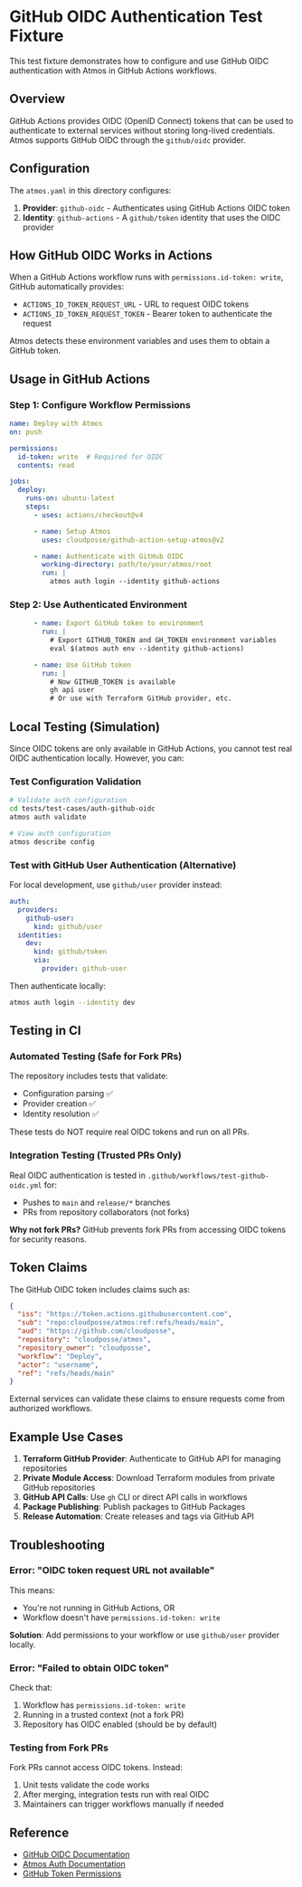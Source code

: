 # GitHub OIDC Authentication Test Fixture

This test fixture demonstrates how to configure and use GitHub OIDC authentication with Atmos in GitHub Actions workflows.

## Overview

GitHub Actions provides OIDC (OpenID Connect) tokens that can be used to authenticate to external services without storing long-lived credentials. Atmos supports GitHub OIDC through the `github/oidc` provider.

## Configuration

The `atmos.yaml` in this directory configures:

1. **Provider**: `github-oidc` - Authenticates using GitHub Actions OIDC token
2. **Identity**: `github-actions` - A `github/token` identity that uses the OIDC provider

## How GitHub OIDC Works in Actions

When a GitHub Actions workflow runs with `permissions.id-token: write`, GitHub automatically provides:

- `ACTIONS_ID_TOKEN_REQUEST_URL` - URL to request OIDC tokens
- `ACTIONS_ID_TOKEN_REQUEST_TOKEN` - Bearer token to authenticate the request

Atmos detects these environment variables and uses them to obtain a GitHub token.

## Usage in GitHub Actions

### Step 1: Configure Workflow Permissions

```yaml
name: Deploy with Atmos
on: push

permissions:
  id-token: write  # Required for OIDC
  contents: read

jobs:
  deploy:
    runs-on: ubuntu-latest
    steps:
      - uses: actions/checkout@v4

      - name: Setup Atmos
        uses: cloudposse/github-action-setup-atmos@v2

      - name: Authenticate with GitHub OIDC
        working-directory: path/to/your/atmos/root
        run: |
          atmos auth login --identity github-actions
```

### Step 2: Use Authenticated Environment

```yaml
      - name: Export GitHub token to environment
        run: |
          # Export GITHUB_TOKEN and GH_TOKEN environment variables
          eval $(atmos auth env --identity github-actions)

      - name: Use GitHub token
        run: |
          # Now GITHUB_TOKEN is available
          gh api user
          # Or use with Terraform GitHub provider, etc.
```

## Local Testing (Simulation)

Since OIDC tokens are only available in GitHub Actions, you cannot test real OIDC authentication locally. However, you can:

### Test Configuration Validation

```bash
# Validate auth configuration
cd tests/test-cases/auth-github-oidc
atmos auth validate

# View auth configuration
atmos describe config
```

### Test with GitHub User Authentication (Alternative)

For local development, use `github/user` provider instead:

```yaml
auth:
  providers:
    github-user:
      kind: github/user
  identities:
    dev:
      kind: github/token
      via:
        provider: github-user
```

Then authenticate locally:
```bash
atmos auth login --identity dev
```

## Testing in CI

### Automated Testing (Safe for Fork PRs)

The repository includes tests that validate:
- Configuration parsing ✅
- Provider creation ✅
- Identity resolution ✅

These tests do NOT require real OIDC tokens and run on all PRs.

### Integration Testing (Trusted PRs Only)

Real OIDC authentication is tested in `.github/workflows/test-github-oidc.yml` for:
- Pushes to `main` and `release/*` branches
- PRs from repository collaborators (not forks)

**Why not fork PRs?** GitHub prevents fork PRs from accessing OIDC tokens for security reasons.

## Token Claims

The GitHub OIDC token includes claims such as:

```json
{
  "iss": "https://token.actions.githubusercontent.com",
  "sub": "repo:cloudposse/atmos:ref:refs/heads/main",
  "aud": "https://github.com/cloudposse",
  "repository": "cloudposse/atmos",
  "repository_owner": "cloudposse",
  "workflow": "Deploy",
  "actor": "username",
  "ref": "refs/heads/main"
}
```

External services can validate these claims to ensure requests come from authorized workflows.

## Example Use Cases

1. **Terraform GitHub Provider**: Authenticate to GitHub API for managing repositories
2. **Private Module Access**: Download Terraform modules from private GitHub repositories
3. **GitHub API Calls**: Use `gh` CLI or direct API calls in workflows
4. **Package Publishing**: Publish packages to GitHub Packages
5. **Release Automation**: Create releases and tags via GitHub API

## Troubleshooting

### Error: "OIDC token request URL not available"

This means:
- You're not running in GitHub Actions, OR
- Workflow doesn't have `permissions.id-token: write`

**Solution**: Add permissions to your workflow or use `github/user` provider locally.

### Error: "Failed to obtain OIDC token"

Check that:
1. Workflow has `permissions.id-token: write`
2. Running in a trusted context (not a fork PR)
3. Repository has OIDC enabled (should be by default)

### Testing from Fork PRs

Fork PRs cannot access OIDC tokens. Instead:
1. Unit tests validate the code works
2. After merging, integration tests run with real OIDC
3. Maintainers can trigger workflows manually if needed

## Reference

- [GitHub OIDC Documentation](https://docs.github.com/en/actions/deployment/security-hardening-your-deployments/about-security-hardening-with-openid-connect)
- [Atmos Auth Documentation](https://atmos.tools/cli/commands/auth/)
- [GitHub Token Permissions](https://docs.github.com/en/actions/security-guides/automatic-token-authentication#permissions-for-the-github_token)
